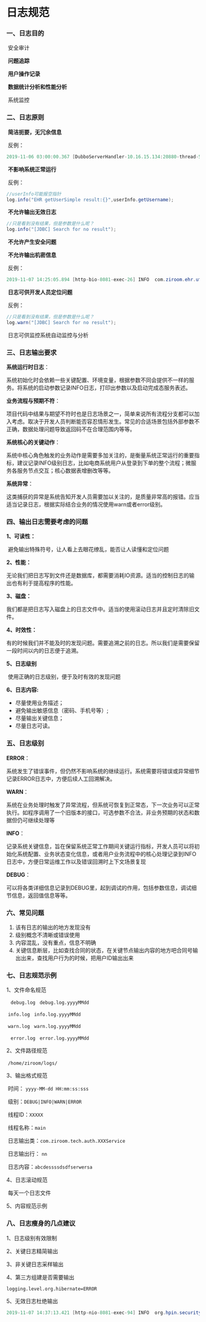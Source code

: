 # 日志规范

### 一、日志目的

​	安全审计

​	**问题追踪** 

​	**用户操作记录** 

​	**数据统计分析和性能分析** 

​	系统监控 

### 二、日志原则

​	**简洁扼要，无冗余信息**

​	反例：

```java
2019-11-06 03:00:00.367 [DubboServerHandler-10.16.15.134:20880-thread-500] INFO  c.z.z.s.b.proxy.ProprietorBalanceServiceProxy - 【【定时任务根据项目fid生成结算单】-】paramJson={"id":null,"fid":"8a908f0767ef44be0168195d2c3600d8","projectCode":"440300201900003","projectName":"深圳龙华筑梦自如寓","projectCityCode":"440300","projectRegionCode":"440312","projectAddress":"鸿荣源尚峻花园1期西区3栋","projectVacancyDay":44,"projectContractBegin":1551369600000,"projectContractEnd":1835280000000,"projectContractCycle":3287,"projectLon":114.0199,"projectLat":22.647588,"projectArea":21108.0,"projectPublicArea":370.0,"projectBuildingNum":1,"projectDescription":"<p>深圳龙华筑梦自如寓是自如深圳首栋自如寓，紧临地铁站，距离地铁站4号线上塘站400米，龙胜站500米，22分钟直通福田CBD。50-81m²超大复式楼居住空间，3种户型，任你选择；封闭式厨房，独立双卫，开启精致生活；开放式厨房，独立衣帽间，轻松收纳存放；400㎡共享公区，6大分区，宜动宜静，充分满足了健身、阅读、游戏、厨房课堂、小型聚会等各种娱乐和社交需求。</p>","projectState":0,"projectCooperationModel":1,"projectCompanyCode":"801500","projectCompanyName":"自如寓（北京）酒店管理有限公司","projectCarPortNum":0,"projectWaterType":1,"projectWaterPrice":"5.24","projectPowerType":1,"projectPowerPrice":"1.1","projectOpeningTime":1551369600000,"ownerId":"8a908f0767ef44be016819589e8700d5","projectIntro":"筑梦空间，理想生活","receivedContract":"BJY00000017","heatingMode":3,"organUid":"3c3fe482b4274e67b89d3750a4f3a3ae","caseNum":null,"createBy":"60004130","createTime":1546613764000,"lastModifyBy":"60009316","lastModifyTime":1556195915000,"isDel":0,"remark":"","ccoServicePriceRate":0.0}
```

​	**不影响系统正常运行**

​	反例：

```java
//userInfo可能报空指针
log.info("EHR getUserSimple result:{}",userInfo.getUsername);
```

​	**不允许输出无效日志**

```java
//只是看到没有结果，但是参数是什么呢？
log.info("[JDBC] Search for no result");
```

​	**不允许产生安全问题**

​	**不允许输出机密信息**

​	反例：

```java
2019-11-07 14:25:05.894 [http-bio-8081-exec-26] INFO  com.ziroom.ehr.utils.HttpUtil - {"code":1,"errMsg":"","data":[{"usercode":"26510554","name":"","account":"xxx","email":"xxx","mobile1":"xxx","brandCode":"2","brandName":"链家","orgCode":"ZS50236","orgName":"中粮天悦一组","companyCode":"ZS8888","companyName":"深圳链家事业部","officeAddress":"440300","officeAddressName":"深圳","main":1,"supervisorUsercode":"xxx","supervisorName":"陈笑","postState":1,"jobCode":"JJR2007","jobName":"租赁经纪人","political":"群众","sourceId":1}]}
```

​	**日志可供开发人员定位问题**

​	反例：

```java
//只是看到没有结果，但是参数是什么呢？
log.warn("[JDBC] Search for no result");
```

​	日志可供监控系统自动监控与分析

### 三、日志输出要求

**系统运行时日志**：

​	系统初始化时会依赖一些关键配置、环境变量，根据参数不同会提供不一样的服务。将系统的启动参数记录INFO日志，打印出参数以及启动完成态服务表述。

**业务流程与预期不符**：

​	项目代码中结果与期望不符时也是日志场景之一，简单来说所有流程分支都可以加入考虑。取决于开发人员判断能否容忍情形发生。常见的合适场景包括外部参数不正确，数据处理问题导致返回码不在合理范围内等等。

**系统核心的关键动作**：

​	系统中核心角色触发的业务动作是需要多加关注的，是衡量系统正常运行的重要指标，建议记录INFO级别日志，比如电商系统用户从登录到下单的整个流程；微服务各服务节点交互；核心数据表增删改等等。

**系统异常**：

​	这类捕获的异常是系统告知开发人员需要加以关注的，是质量非常高的报错。应当适当记录日志，根据实际结合业务的情况使用warn或者error级别。



### 四、输出日志需要考虑的问题

**1、可读性：**

​	避免输出特殊符号，让人看上去眼花缭乱，能否让人读懂和定位问题

**2、性能：**

​	无论我们把日志写到文件还是数据库，都需要消耗IO资源。适当的控制日志的输出也有利于提高程序的性能。

**3、磁盘：**

​	我们都是把日志写入磁盘上的日志文件中。适当的使用滚动日志并且定时清除旧文件。

**4、时效性：**

​	有的时候我们并不能及时的发现问题。需要追溯之前的日志。所以我们是需要保留一段时间以内的日志便于追溯。 

**5、日志级别**

​	使用正确的日志级别，便于及时有效的发现问题

**6、日志内容:**

- 尽量使用业务描述；
- 避免输出敏感信息（密码、手机号等）;
- 尽量输出关键信息；
- 尽量日志可读。

### 五、日志级别

**ERROR**：

​	系统发生了错误事件，但仍然不影响系统的继续运行。系统需要将错误或异常细节记录ERROR日志中，方便后续人工回溯解决。

 **WARN**：

​	系统在业务处理时触发了异常流程，但系统可恢复到正常态，下一次业务可以正常执行。如程序调用了一个旧版本的接口，可选参数不合法，非业务预期的状态和数据但仍可继续处理等

**INFO**：

​	记录系统关键信息，旨在保留系统正常工作期间关键运行指标，开发人员可以将初始化系统配置、业务状态变化信息，或者用户业务流程中的核心处理记录到INFO日志中，方便日常运维工作以及错误回溯时上下文场景复现

**DEBUG**：

​	可以将各类详细信息记录到DEBUG里，起到调试的作用，包括参数信息，调试细节信息，返回值信息等等。



### 六、常见问题

1. 该有日志的输出的地方发现没有
2. 级别概念不清晰或错误使用
3. 内容混乱，没有重点，信息不明确
4. 关键信息断层，比如查找合同的状态，在关键节点输出内容的地方吧合同号输出出来，查找用户行为的时候，把用户ID输出出来

### 七、日志规范示例

1、文件命名规范

​	``` debug.log``` 	``` debug.log.yyyyMMdd``` 

​	``info.log``	``` info.log.yyyyMMdd``` 

​	``warn.log``   	``` warn.log.yyyyMMdd``` 

​	`` error.log``		``` error.log.yyyyMMdd``` 

2、文件路径规范

​	```/home/ziroom/logs/```

3、输出格式规范

​	时间：	`yyyy-MM-dd HH:mm:ss:sss`	

​	级别：`DEBUG|INFO|WARN|ERROR`	

​	线程ID：`XXXXX`

​	线程名称：`main`

​	日志输出类：`com.ziroom.tech.auth.XXXService`

​	日志输出行： `nn`

​	日志内容：`abcdessssdsdfserwersa`

4、日志滚动规范

​	每天一个日志文件

5、内容规范示例

### 八、日志瘦身的几点建议

1、日志级别有效限制

2、关键日志精简输出

3、非关键日志采样输出

4、第三方组建是否需要输出

```properties
logging.level.org.hibernate=ERROR
```

5、无效日志杜绝输出

```java
2019-11-07 14:37:13.421 [http-nio-8081-exec-94] INFO  org.hpin.security.util.DataSecurityUtil - 构造hire的参数列表。。。。。
```

